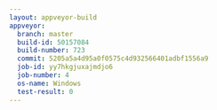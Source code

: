 ```yaml
---
layout: appveyor-build
appveyor:
  branch: master
  build-id: 50157084
  build-number: 723
  commit: 5205a5a4d95a0f0575c4d932566401adbf1556a9
  job-id: yy7hkgjuxajmdjo6
  job-number: 4
  os-name: Windows
  test-result: 0
---
```

